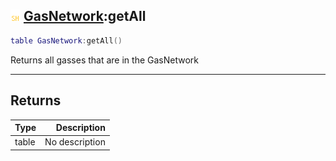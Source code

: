 ## ![shared](../../.gitbook/assets/shared.png) [GasNetwork](https://iaswiki.rawr.dev/readme/gasnetwork):getAll

```lua
table GasNetwork:getAll()
```

Returns all gasses that are in the GasNetwork

------
## Returns

| Type   | Description |
| ------ | ----------: |
| table | No description |

